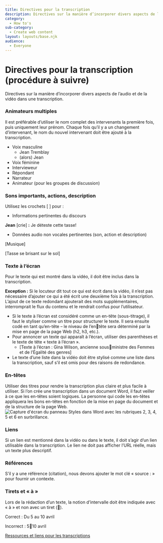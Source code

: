 ```yaml
---
title: Directives pour la transcription
description: Directives sur la manière d’incorporer divers aspects de l’audio et de la vidéo dans une transcription. 
category:
  - How to's
sub-category:
  - Create web content
layout: layouts/base.njk
audience:
  - Everyone
---
```


# <a name="_transcript_guidelines_(how"></a><a name="_toc141281701"></a>Directives pour la transcription (procédure à suivre)
<a name="_hlk141281680"></a>Directives sur la manière d’incorporer divers aspects de l’audio et de la vidéo dans une transcription.
### <a name="_toc141281702"></a>**Animateurs multiples**
Il est préférable d’utiliser le nom complet des intervenants la première fois, puis uniquement leur prénom. Chaque fois qu’il y a un changement d’intervenant, le nom du nouvel intervenant doit être ajouté à la transcription.

- Voix masculine
  - Jean Tremblay
  - (alors) Jean
- Voix féminine
- Intervieweur
- Répondant
- Narrateur
- Animateur (pour les groupes de discussion)
### <a name="_toc141281703"></a>**Sons importants, actions, description**
Utilisez les crochets [ ] pour :

- Informations pertinentes du discours

**Jean** [crie] **:** Je déteste cette tasse! 

- Données audio non vocales pertinentes (son, action et description)

[Musique]

[Tasse se brisant sur le sol]
### <a name="_toc141281704"></a>**Texte à l’écran**
Pour le texte qui est montré dans la vidéo, il doit être inclus dans la transcription.

**Exception :** Si le locuteur dit tout ce qui est écrit dans la vidéo, il n’est pas nécessaire d’ajouter ce qui a été écrit une deuxième fois à la transcription. L’ajout de ce texte redondant ajouterait des mots supplémentaires, interromprait le flux du contenu et le rendrait confus pour l’utilisateur.

- Si le texte à l’écran est considéré comme un en-tête (sous-titrage), il faut le styliser comme un titre pour structurer le texte. Il sera ensuite codé en tant qu’en-tête – le niveau de l’entête sera déterminé par la mise en page de la page Web (h2, h3, etc.).
- Pour annoncer un texte qui apparaît à l’écran, utiliser des parenthèses et le texte de tête « texte à l’écran ».
  - [Texte à l’écran : Gina Wilson, ancienne sousministre des Femmes et de l’Égalité des genres]
- Le texte d’une liste dans la vidéo doit être stylisé comme une liste dans la transcription, sauf s’il est omis pour des raisons de redondance.
### <a name="_toc141281705"></a>**En-têtes**
Utiliser des titres pour rendre la transcription plus claire et plus facile à utiliser. Si l’on crée une transcription dans un document Word, il faut veiller à ce que les en-têtes soient logiques. La personne qui code les en-têtes appliquera les bons en-têtes en fonction de la mise en page du document et de la structure de la page Web. 
![Capture d'écran du panneau Styles dans Word avec les rubriques 2, 3, 4, 5 et 6 en surbrillance.](Aspose.Words.c1a42c2b-db06-4c7e-9101-8393e925b377.001.png)
### <a name="_toc141281706"></a>**Liens**
Si un lien est mentionné dans la vidéo ou dans le texte, il doit s’agir d’un lien utilisable dans la transcription. Le lien ne doit pas afficher l’URL réelle, mais un texte plus descriptif.
### <a name="_toc141281707"></a>**Références**
S’il y a une référence (citation), nous devons ajouter le mot clé « source : » pour fournir un contexte.
### <a name="_toc141281708"></a>**Tirets et « à »**
Lors de la rédaction d’un texte, la notion d’intervalle doit être indiquée avec « à » et non avec un tiret ().

Correct : Du 5 au 10 avril

Incorrect : 510 avril

[Ressources et liens pour les transcriptions](#_transcript_links)



